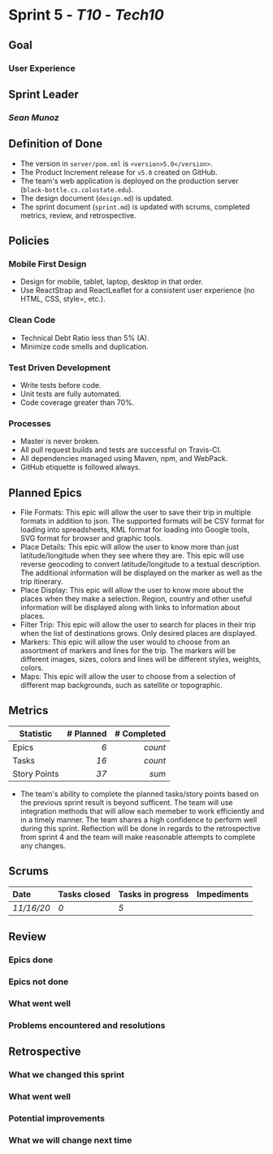 # Sprint 5 - *T10* - *Tech10*

## Goal
### User Experience

## Sprint Leader
### *Sean Munoz*


## Definition of Done

* The version in `server/pom.xml` is `<version>5.0</version>`.
* The Product Increment release for `v5.0` created on GitHub.
* The team's web application is deployed on the production server (`black-bottle.cs.colostate.edu`).
* The design document (`design.md`) is updated.
* The sprint document (`sprint.md`) is updated with scrums, completed metrics, review, and retrospective.


## Policies

### Mobile First Design
* Design for mobile, tablet, laptop, desktop in that order.
* Use ReactStrap and ReactLeaflet for a consistent user experience (no HTML, CSS, style=, etc.).

### Clean Code
* Technical Debt Ratio less than 5% (A).
* Minimize code smells and duplication.

### Test Driven Development
* Write tests before code.
* Unit tests are fully automated.
* Code coverage greater than 70%.

### Processes
* Master is never broken. 
* All pull request builds and tests are successful on Travis-CI.
* All dependencies managed using Maven, npm, and WebPack.
* GitHub etiquette is followed always.


## Planned Epics

* File Formats: This epic will allow the user to save their trip in multiple formats in addition to json. The supported formats will be CSV format for loading into spreadsheets, KML format for loading into Google tools, SVG format for browser and graphic tools.
* Place Details: This epic will allow the user to know more than just latitude/longitude when they see where they are. This epic will use reverse geocoding to convert latitude/longitude to a textual description. The additional information will be displayed on the marker as well as the trip itinerary.
* Place Display: This epic will allow the user to know more about the places when they make a selection. Region, country and other useful information will be displayed along with links to information about places.
* Filter Trip: This epic will allow the user to search for places in their trip when the list of destinations grows. Only desired places are displayed.
* Markers: This epic will allow the user would to choose from an assortment of markers and lines for the trip. The markers will be different images, sizes, colors and lines will be different styles, weights, colors.
* Maps: This epic will allow the user to choose from a selection of different map backgrounds, such as satellite or topographic.

## Metrics

| Statistic | # Planned | # Completed |
| --- | ---: | ---: |
| Epics | *6* | *count* |
| Tasks |  *16*   | *count* | 
| Story Points |  *37*  | *sum* | 

* The team's ability to complete the planned tasks/story points based on the previous sprint result is beyond sufficent. The team will use integration methods that will allow each memeber to work efficiently and in a timely manner. The team shares a high confidence to perform well during this sprint. Reflection will be done in regards to the retrospective from sprint 4 and the team will make reasonable attempts to complete any changes.

## Scrums

| Date | Tasks closed  | Tasks in progress | Impediments |
| :--- | :--- | :--- | :--- |
| *11/16/20* | *0* | *5* |  | 


## Review

### Epics done  

### Epics not done 

### What went well

### Problems encountered and resolutions


## Retrospective

### What we changed this sprint

### What went well

### Potential improvements

### What we will change next time
